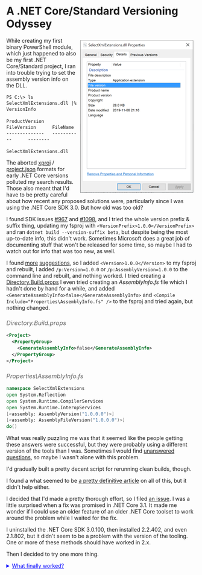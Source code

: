 A .NET Core/Standard Versioning Odyssey
=======================================

<style>
img:first-of-type {float: right; margin: 1ex;}
h6 {font-size: 12pt; margin-bottom: 0; color: #636363;}
summary {color:blue; text-decoration: underline;}
</style>

![SelectXmlExtensions.dll: no version numbers](images/version-missing.png)

While creating my first binary PowerShell module, which just happened to also be my first .NET Core/Standard project,
I ran into trouble trying to set the assembly version info on the DLL.

```text
PS C:\> ls SelectXmlExtensions.dll |% VersionInfo

ProductVersion   FileVersion      FileName
--------------   -----------      --------
                                  SelectXmlExtensions.dll
```

The aborted [xproj][] / [project.json] formats for early .NET Core versions polluted my search results.
Those also meant that I'd have to be pretty careful about how recent any proposed solutions were, particularly
since I was using the .NET Core SDK 3.0. But how old was too old?

I found SDK issues [#967][] and [#1098][], and I tried the whole version prefix & suffix thing, updating
my fsproj with `<VersionPrefix>1.0.0</VersionPrefix>` and ran `dotnet build --version-suffix beta`, but
despite being the most up-to-date info, this didn't work.
Sometimes Microsoft does a great job of documenting stuff that won't be released for some time, so maybe
I had to watch out for info that was too new, as well.

I found [more][] [suggestions][], so I added `<Version>1.0.0</Version>` to my fsproj and rebuilt,
I added `/p:Version=1.0.0` or `/p:AssemblyVersion=1.0.0` to the command line and rebuilt, and nothing worked.
I tried creating a [Directory.Build.props][]
I even tried creating an _AssemblyInfo.fs_ file which I hadn't done by hand for a while, and added
`<GenerateAssemblyInfo>false</GenerateAssemblyInfo>` and `<Compile Include="Properties\AssemblyInfo.fs" />`
to the fsproj and tried again, but nothing changed.

###### Directory.Build.props

```xml
<Project>
  <PropertyGroup>
    <GenerateAssemblyInfo>false</GenerateAssemblyInfo>
  </PropertyGroup>
</Project>
```

###### Properties\AssemblyInfo.fs

```fsharp
namespace SelectXmlExtensions
open System.Reflection
open System.Runtime.CompilerServices
open System.Runtime.InteropServices
[<assembly: AssemblyVersion("1.0.0.0")>]
[<assembly: AssemblyFileVersion("1.0.0.0")>]
do()
```

What was really puzzling me was that it seemed like the people getting these answers were successful,
but they were probably using a different version of the tools than I was.
Sometimes I would find [unanswered questions][unanswered], so maybe I wasn't alone with this problem.

I'd gradually built a pretty decent script for rerunning clean builds, though.

I found a what seemed to be [a pretty definitive article][corever] on all of this, but it didn't help either.

I decided that I'd made a pretty thorough effort, so I filed [an issue][issue].
I was a little surprised when a fix was promised in .NET Core 3.1.
It made me wonder if I could use an older feature of an older .NET Core toolset to work around the problem while I waited for the fix.

I uninstalled the .NET Core SDK 3.0.100, then installed 2.2.402, and even 2.1.802, but it didn't seem to
be a problem with the version of the tooling. One or more of these methods should have worked in 2.x.

Then I decided to try one more thing.

<details><summary>What finally worked?</summary>
<p>Well, nothing <em>yet</em>.
But now I know that I'll have to wait for a fix.</p>
<samp>
C:\temp> pushd (mkdir LibCS).FullName
C:\temp\LibCS> dotnet new sln
The template "Solution File" was created successfully.
C:\temp\LibCS> dotnet new classlib
The template "Class library" was created successfully.
Processing post-creation actions...
  Restore completed in 194.91 ms for C:\temp\LibCS\LibCS.csproj.

Restore succeeded.

C:\temp\LibCS> dotnet sln add LibCS.csproj
Project `LibCS.csproj` added to the solution.
Microsoft (R) Build Engine version 16.3.0+0f4c62fea for .NET Core
Copyright (C) Microsoft Corporation. All rights reserved.

  Restore completed in 27.99 ms for C:\temp\LibCS\LibCS.csproj.
  LibCS -> C:\temp\LibCS\bin\Debug\netstandard2.0\LibCS.dll
  LibCS -> C:\temp\LibCS\bin\Debug\netstandard2.0\publish\
C:\temp\LibCS> (ls -r -fi LibCS.dll).VersionInfo

--------------   -----------      --------
1.0.0            1.0.0.0          C:\temp\LibCS\bin\Debug\netstandard2.0\LibCS.dll
1.0.0            1.0.0.0          C:\temp\LibCS\bin\Debug\netstandard2.0\publish\LibCS.dll
1.0.0            1.0.0.0          C:\temp\LibCS\obj\Debug\netstandard2.0\LibCS.dll


C:\temp\LibCS> popd
C:\temp> pushd (mkdir LibFS).FullName
C:\temp\LibFS> dotnet new sln
The template "Solution File" was created successfully.
C:\temp\LibFS> dotnet new classlib -lang 'F#'
The template "Class library" was created successfully.

Processing post-creation actions...
Running 'dotnet restore' on C:\temp\LibFS\LibFS.fsproj...
  Restore completed in 210.12 ms for C:\temp\LibFS\LibFS.fsproj.

Restore succeeded.

C:\temp\LibFS> dotnet sln add LibFS.fsproj
Project `LibFS.fsproj` added to the solution.
C:\temp\LibFS> dotnet publish
Microsoft (R) Build Engine version 16.3.0+0f4c62fea for .NET Core
Copyright (C) Microsoft Corporation. All rights reserved.

  Restore completed in 45.47 ms for C:\temp\LibFS\LibFS.fsproj.
  LibFS -> C:\temp\LibFS\bin\Debug\netstandard2.0\LibFS.dll
  LibFS -> C:\temp\LibFS\bin\Debug\netstandard2.0\publish\
C:\temp\LibFS> (ls -r -fi LibFS.dll).VersionInfo

ProductVersion   FileVersion      FileName
--------------   -----------      --------
                                  C:\temp\LibFS\bin\Debug\netstandard2.0\LibFS.dll
                                  C:\temp\LibFS\bin\Debug\netstandard2.0\publish\LibFS.dll
                                  C:\temp\LibFS\obj\Debug\netstandard2.0\LibFS.dll

</samp>
<p>With this broken for <em>so long</em>, on top of the lack of F# support in
<a href="https://docs.microsoft.com/powershell/module/microsoft.powershell.utility/add-type"><code>Add-Type</code>
and <a href="https://docs.microsoft.com/dotnet/standard/serialization/xml-schema-definition-tool-xsd-exe#xsd-file-options">xsd.exe</a>,
Microsoft has to earn back a lot of credibility before claiming F# as a first-class language with full support again.</p>
</details>

[xproj]: https://stackoverflow.com/questions/37409168/whys-are-assemby-attributes-like-assemblyversion-missing-in-xproj
[project.json]: https://stackoverflow.com/questions/39163558/do-i-need-assemblyinfo-while-working-with-net-core
[#967]: https://github.com/dotnet/sdk/issues/967
[#1098]: https://github.com/dotnet/sdk/issues/1098
[more]: https://stackoverflow.com/questions/42138418/equivalent-to-assemblyinfo-in-dotnet-core-csproj
[suggestions]: https://stackoverflow.com/questions/43274254/setting-the-version-number-for-net-core-projects-csproj-not-json-projects
[Directory.Build.props]: https://docs.microsoft.com/visualstudio/msbuild/customize-your-build
[unanswered]: https://stackoverflow.com/questions/56236610/net-core-publish-as-exe-how-to-put-assembly-infos-into-exe
[corever]: https://andrewlock.net/version-vs-versionsuffix-vs-packageversion-what-do-they-all-mean/
[issue]: https://github.com/dotnet/cli/issues/12910
